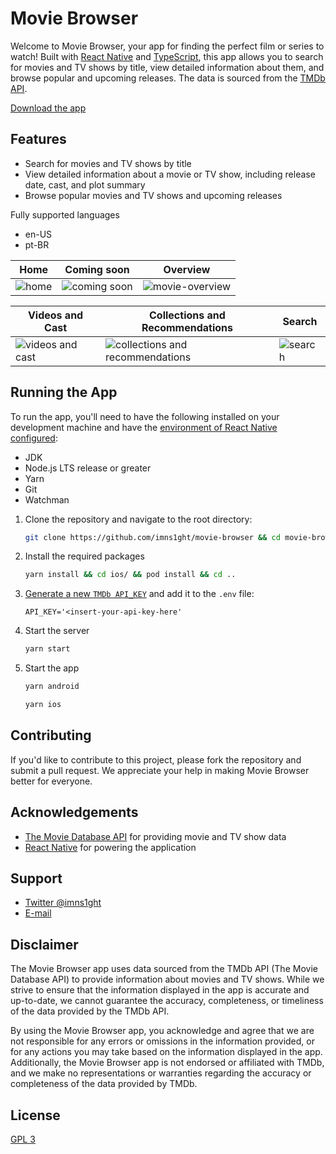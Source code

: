 # Movie Browser

Welcome to Movie Browser, your app for finding the perfect film or series to watch! Built with [React Native](https://reactnative.dev/) and [TypeScript](https://www.typescriptlang.org/), this app allows you to search for movies and TV shows by title, view detailed information about them, and browse popular and upcoming releases. The data is sourced from the [TMDb API](https://developers.themoviedb.org/3).

[Download the app](https://github.com/imns1ght/movie-browser/releases)

## Features

- Search for movies and TV shows by title
- View detailed information about a movie or TV show, including release date, cast, and plot summary
- Browse popular movies and TV shows and upcoming releases

Fully supported languages

- en-US
- pt-BR

| Home | Coming soon | Overview  |
|------|-------------|-----------|
| ![home](https://user-images.githubusercontent.com/24906506/215505815-93c2cb33-83d6-47d6-b4ae-fbd1df944bfb.png) | ![coming soon](https://user-images.githubusercontent.com/24906506/215505965-5ec1d913-8342-446a-882c-838f904fc003.png) | ![movie-overview](https://user-images.githubusercontent.com/24906506/215507863-26684059-496b-4bd4-8d0c-d41c323c734f.png)

| Videos and Cast  | Collections and Recommendations | Search |
|------------------|---------------------------------|--------|
| ![videos and cast](https://user-images.githubusercontent.com/24906506/215506667-e38422a6-fa9e-4273-859e-d5261344b231.png) | ![collections and recommendations](https://user-images.githubusercontent.com/24906506/215507506-4290067e-3c34-47a4-b920-1838b1544699.png) | ![search](https://user-images.githubusercontent.com/24906506/215506786-9a152d91-3dd8-4c58-a0d6-f97705a328d3.png) |

## Running the App

To run the app, you'll need to have the following installed on your development machine and have the [environment of React Native configured](https://reactnative.dev/docs/environment-setup):

- JDK
- Node.js LTS release or greater
- Yarn
- Git
- Watchman

1. Clone the repository and navigate to the root directory:

   ```bash
   git clone https://github.com/imns1ght/movie-browser && cd movie-browser/
   ```

2. Install the required packages

   ```bash
   yarn install && cd ios/ && pod install && cd ..
   ```

3. [Generate a new `TMDb API_KEY`](https://www.themoviedb.org/documentation/api) and add it to the `.env` file:

   ```env
   API_KEY='<insert-your-api-key-here'
   ```

4. Start the server

   ```sh
   yarn start
   ```

5. Start the app

   ```sh
   yarn android
   ```

   ```sh
   yarn ios
   ```

## Contributing

If you'd like to contribute to this project, please fork the repository and submit a pull request. We appreciate your help in making Movie Browser better for everyone.

## Acknowledgements

- [The Movie Database API](https://developers.themoviedb.org/3) for providing movie and TV show data
- [React Native](https://reactnative.dev/) for powering the application

## Support

- [Twitter @imns1ght](https://twitter.com/imns1ght)
- [E-mail](mailto:jeffersonbrunoit@gmail.com)

## Disclaimer

The Movie Browser app uses data sourced from the TMDb API (The Movie Database API) to provide
information about movies and TV shows. While we strive to ensure that the information
displayed in the app is accurate and up-to-date, we cannot guarantee the accuracy,
completeness, or timeliness of the data provided by the TMDb API.

By using the Movie Browser app, you acknowledge and agree that we are not responsible for any
errors or omissions in the information provided, or for any actions you may take based on the
information displayed in the app. Additionally, the Movie Browser app is not endorsed or
affiliated with TMDb, and we make no representations or warranties regarding the accuracy or
completeness of the data provided by TMDb.

## License

[GPL 3](https://choosealicense.com/licenses/gpl-3.0/)
